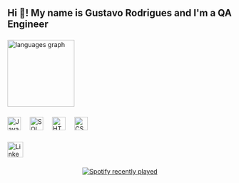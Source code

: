 <h2 align="left">Hi 👋! My name is Gustavo Rodrigues and I'm a QA Engineer</h2>

###

<!-- Gráfico de linguagens personalizado (mostrando apenas JavaScript, SQL, HTML e CSS) -->
<img src="https://github-readme-stats.vercel.app/api/top-langs/?username=juniorgontijo&layout=compact&theme=dracula&hide_border=false&langs_count=4&hide=python,typescript,java,c++,c,php,ruby,go,kotlin,swift,objective-c,rust,dart,scala,haskell,perl,elixir,erlang,assembly,batch,powershell,groovy,vue,react,tsx,ts" height="150" alt="languages graph" />


###

<!-- Tecnologias -->
<div align="left">
  <img src="https://cdn.jsdelivr.net/gh/devicons/devicon/icons/javascript/javascript-original.svg" height="30" alt="JavaScript logo" />
  <img width="12" />
  <img src="https://cdn.jsdelivr.net/gh/devicons/devicon/icons/mysql/mysql-original.svg" height="30" alt="SQL logo" />
  <img width="12" />
  <img src="https://cdn.jsdelivr.net/gh/devicons/devicon/icons/html5/html5-original.svg" height="30" alt="HTML5 logo" />
  <img width="12" />
  <img src="https://cdn.jsdelivr.net/gh/devicons/devicon/icons/css3/css3-original.svg" height="30" alt="CSS3 logo" />
</div>

###

<!-- LinkedIn -->
<div align="left">
  <a href="https://www.linkedin.com/in/gustavorodriguesgargalac/" target="_blank">
    <img src="https://img.shields.io/static/v1?message=LinkedIn&logo=linkedin&label=&color=0077B5&logoColor=white&labelColor=&style=for-the-badge" height="35" alt="LinkedIn logo" />
  </a>
</div>

###

<!-- Spotify -->
<div align="center">
  <a href="https://open.spotify.com/user/gustavo15gargalac-br">
    <img src="https://spotify-recently-played-readme.vercel.app/api?user=gustavo15gargalac-br" alt="Spotify recently played" />
  </a>
</div>
